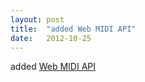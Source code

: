 ```yaml
---
layout: post
title:  "added Web MIDI API"
date:   2012-10-25
---
```


added [Web MIDI API](http://www.w3.org/TR/webmidi/)

